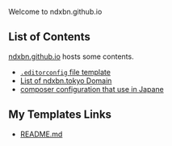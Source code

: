 Welcome to ndxbn.github.io

## List of Contents
[ndxbn.github.io](https://ndxbn.github.io) hosts some contents.

* [`.editorconfig` file template](./editorconfig)
* [List of ndxbn.tokyo Domain](./domain_list)
* [composer configuration that use in Japane](./composer.js)

## My Templates Links

* [README.md](https://gist.github.com/ndxbn/87ab3f13cacaf2295367b891bc0c6abc)
